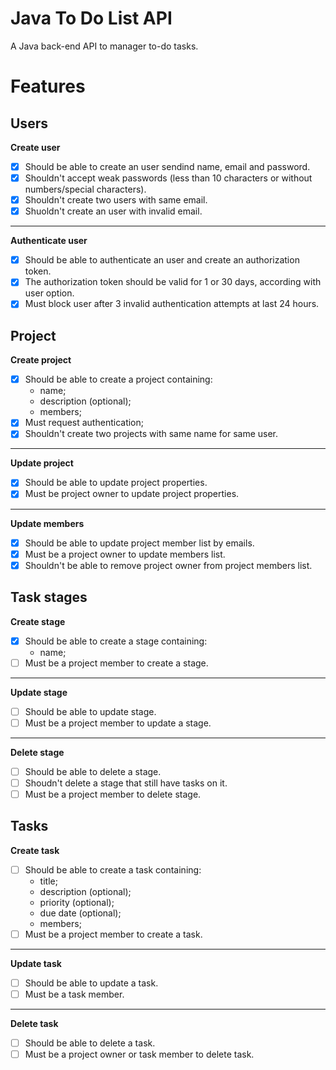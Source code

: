 # Java To Do List API

A Java back-end API to manager to-do tasks.

# Features

## Users

**Create user**
- [x] Should be able to create an user sendind name, email and password.
- [x] Shouldn't accept weak passwords (less than 10 characters or without numbers/special characters).
- [x] Shouldn't create two users with same email.
- [x] Shuoldn't create an user with invalid email.

***

**Authenticate user**
- [x] Should be able to authenticate an user and create an authorization token.
- [x] The authorization token should be valid for 1 or 30 days, according with user option.
- [x] Must block user after 3 invalid authentication attempts at last 24 hours.

## Project

**Create project**
- [x] Should be able to create a project containing:
  - name;
  - description (optional);
  - members;
- [x] Must request authentication;
- [x] Shouldn't create two projects with same name for same user.

***

**Update project**
- [x] Should be able to update project properties.
- [x] Must be project owner to update project properties.

***

**Update members**
- [x] Should be able to update project member list by emails.
- [x] Must be a project owner to update members list.
- [x] Shouldn't be able to remove project owner from project members list.

## Task stages

**Create stage**

- [x] Should be able to create a stage containing:
  - name;
- [ ] Must be a project member to create a stage.

***

**Update stage**

- [ ] Should be able to update stage.
- [ ] Must be a project member to update a stage.

***

**Delete stage**

- [ ] Should be able to delete a stage.
- [ ] Shoudn't delete a stage that still have tasks on it.
- [ ] Must be a project member to delete stage.

## Tasks

**Create task**

- [ ] Should be able to create a task containing:
  - title;
  - description (optional);
  - priority (optional);
  - due date (optional);
  - members;
- [ ] Must be a project member to create a task.

***

**Update task**

- [ ] Should be able to update a task.
- [ ] Must be a task member.

***

**Delete task**

- [ ] Should be able to delete a task.
- [ ] Must be a project owner or task member to delete task.